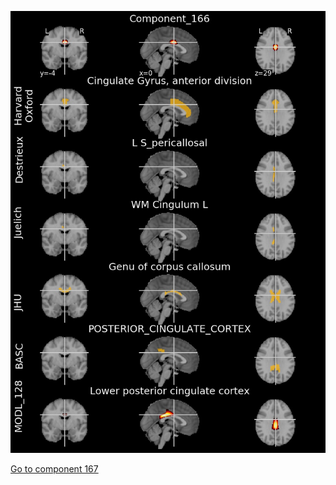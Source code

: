 


![166](preliminary/166.jpg "Component 166")

[Go to component 167](https://parietal-inria.github.io/MODL_atlas/1024/167 "Component 167")